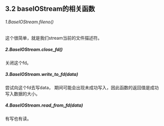 ## 3.2 baseIOStream的相关函数

###### 1.BaseIOStream.fileno()
这个很简单，就是我们stream当前的文件描述符。

##### 2.BaseIOStream.close_fd()
关闭这个fd。

##### 3.BaseIOStream.write_to_fd(data)
尝试向这个fd去写data， 期间可能会出现未成功写入，因此函数的返回值是成功写入数据的大小。

##### 4.BaseIOStream.read_from_fd(data)
有写也有读。